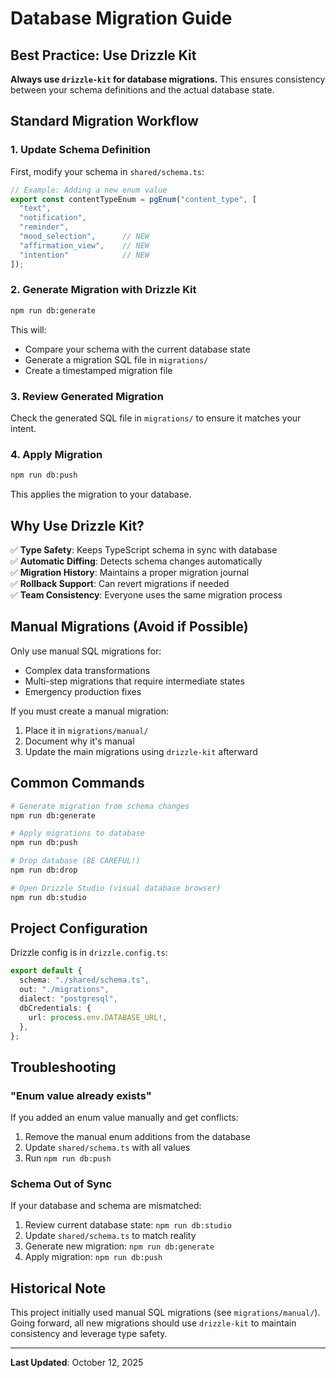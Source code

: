 # Database Migration Guide

## Best Practice: Use Drizzle Kit

**Always use `drizzle-kit` for database migrations.** This ensures consistency between your schema definitions and the actual database state.

## Standard Migration Workflow

### 1. Update Schema Definition

First, modify your schema in `shared/schema.ts`:

```typescript
// Example: Adding a new enum value
export const contentTypeEnum = pgEnum("content_type", [
  "text", 
  "notification", 
  "reminder", 
  "mood_selection",      // NEW
  "affirmation_view",    // NEW
  "intention"            // NEW
]);
```

### 2. Generate Migration with Drizzle Kit

```bash
npm run db:generate
```

This will:
- Compare your schema with the current database state
- Generate a migration SQL file in `migrations/`
- Create a timestamped migration file

### 3. Review Generated Migration

Check the generated SQL file in `migrations/` to ensure it matches your intent.

### 4. Apply Migration

```bash
npm run db:push
```

This applies the migration to your database.

## Why Use Drizzle Kit?

✅ **Type Safety**: Keeps TypeScript schema in sync with database  
✅ **Automatic Diffing**: Detects schema changes automatically  
✅ **Migration History**: Maintains a proper migration journal  
✅ **Rollback Support**: Can revert migrations if needed  
✅ **Team Consistency**: Everyone uses the same migration process

## Manual Migrations (Avoid if Possible)

Only use manual SQL migrations for:
- Complex data transformations
- Multi-step migrations that require intermediate states
- Emergency production fixes

If you must create a manual migration:
1. Place it in `migrations/manual/`
2. Document why it's manual
3. Update the main migrations using `drizzle-kit` afterward

## Common Commands

```bash
# Generate migration from schema changes
npm run db:generate

# Apply migrations to database
npm run db:push

# Drop database (BE CAREFUL!)
npm run db:drop

# Open Drizzle Studio (visual database browser)
npm run db:studio
```

## Project Configuration

Drizzle config is in `drizzle.config.ts`:

```typescript
export default {
  schema: "./shared/schema.ts",
  out: "./migrations",
  dialect: "postgresql",
  dbCredentials: {
    url: process.env.DATABASE_URL!,
  },
};
```

## Troubleshooting

### "Enum value already exists"

If you added an enum value manually and get conflicts:
1. Remove the manual enum additions from the database
2. Update `shared/schema.ts` with all values
3. Run `npm run db:push`

### Schema Out of Sync

If your database and schema are mismatched:
1. Review current database state: `npm run db:studio`
2. Update `shared/schema.ts` to match reality
3. Generate new migration: `npm run db:generate`
4. Apply migration: `npm run db:push`

## Historical Note

This project initially used manual SQL migrations (see `migrations/manual/`). Going forward, all new migrations should use `drizzle-kit` to maintain consistency and leverage type safety.

---

**Last Updated**: October 12, 2025
